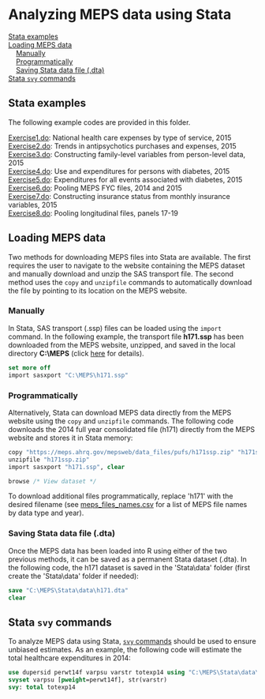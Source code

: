 # Analyzing MEPS data using Stata

[Stata examples](#stata-examples)<br>
[Loading MEPS data](#loading-meps-data)<br>
&nbsp; &nbsp; [Manually](#manually)<br>
&nbsp; &nbsp; [Programmatically](#programmatically)<br>
&nbsp; &nbsp; [Saving Stata data file (.dta)](#saving-stata-data-file-dta)<br>
[Stata `svy` commands](#stata-svy-commands)<br>


## Stata examples

The following example codes are provided in this folder.

[Exercise1.do](Exercise1.do): National health care expenses by type of service, 2015
<br>
[Exercise2.do](Exercise2.do): Trends in antipsychotics purchases and expenses, 2015
<br>
[Exercise3.do](Exercise3.do): Constructing family-level variables from person-level data, 2015
<br>
[Exercise4.do](Exercise4.do): Use and expenditures for persons with diabetes, 2015
<br>
[Exercise5.do](Exercise5.do): Expenditures for all events associated with diabetes, 2015
<br>
[Exercise6.do](Exercise6.do): Pooling MEPS FYC files, 2014 and 2015
<br>
[Exercise7.do](Exercise7.do): Constructing insurance status from monthly insurance variables, 2015
<br>
[Exercise8.do](Exercise8.do): Pooling longitudinal files, panels 17-19

## Loading MEPS data

Two methods for downloading MEPS files into Stata are available. The first requires the user to navigate to the website containing the MEPS dataset and manually download and unzip the SAS transport file. The second method uses the `copy` and `unzipfile` commands to automatically download the file by pointing to its location on the MEPS website.

### Manually

In Stata, SAS transport (.ssp) files can be loaded using the `import` command. In the following example, the transport file <b>h171.ssp</b> has been downloaded from the MEPS website, unzipped, and saved in the local directory <b>C:\MEPS</b> (click [here](../README.md#accessing-meps-hc-data) for details).
``` stata
set more off
import sasxport "C:\MEPS\h171.ssp"
```

### Programmatically

Alternatively, Stata can download MEPS data directly from the MEPS website using the `copy` and `unzipfile` commands. The following code downloads the 2014 full year consolidated file (h171) directly from the MEPS website and stores it in Stata memory:

``` stata
copy "https://meps.ahrq.gov/mepsweb/data_files/pufs/h171ssp.zip" "h171ssp.zip"
unzipfile "h171ssp.zip"
import sasxport "h171.ssp", clear

browse /* View dataset */
```
To download additional files programmatically, replace 'h171' with the desired filename (see [meps_files_names.csv](https://github.com/HHS-AHRQ/MEPS/blob/master/Quick_Reference_Guides/meps_file_names.csv) for a list of MEPS file names by data type and year).

### Saving Stata data file (.dta)

Once the MEPS data has been loaded into R using either of the two previous methods, it can be saved as a permanent Stata dataset (.dta). In the following code,  the h171 dataset is saved in the 'Stata\data' folder (first create the 'Stata\data' folder if needed):
``` Stata
save "C:\MEPS\Stata\data\h171.dta"
clear
```

## Stata `svy` commands
To analyze MEPS data using Stata, [`svy` commands](http://www.stata.com/manuals13/svysvyestimation.pdf) should be used to ensure unbiased estimates. As an example, the following code will estimate the total healthcare expenditures in 2014:
``` stata
use dupersid perwt14f varpsu varstr totexp14 using "C:\MEPS\Stata\data\h171.dta", clear
svyset varpsu [pweight=perwt14f], str(varstr)
svy: total totexp14
```

